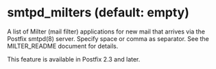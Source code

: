 # smtpd_milters (default: empty)
 A list of Milter (mail filter) applications for new mail that
arrives via the Postfix smtpd(8) server. Specify space or comma as
separator. See the MILTER\_README document for details. 


 This feature is available in Postfix 2.3 and later. 


